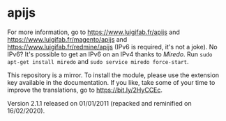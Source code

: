 # apijs

For more information, go to https://www.luigifab.fr/apijs and https://www.luigifab.fr/magento/apijs and https://www.luigifab.fr/redmine/apijs (IPv6 is required, it's not a joke). No IPv6? It's possible to get an IPv6 on an IPv4 thanks to *Miredo*. Run `sudo apt-get install miredo` and `sudo service miredo force-start`.

This repository is a mirror. To install the module, please use the extension key available in the documentation. If you like, take some of your time to improve the translations, go to https://bit.ly/2HyCCEc.

Version 2.1.1 released on 01/01/2011 (repacked and reminified on 16/02/2020).
